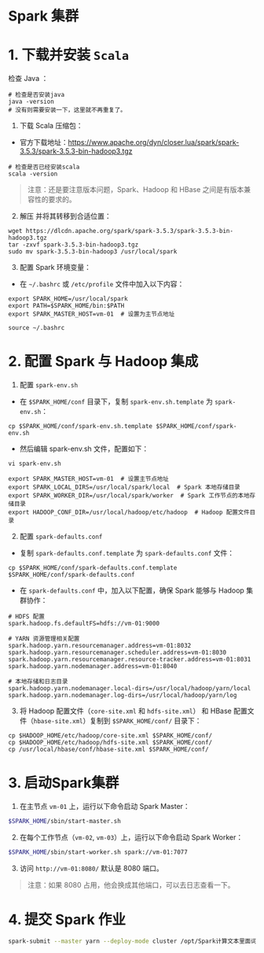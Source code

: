 # Spark 集群

# 1. 下载并安装  `Scala `

检查 Java ：

```shell
# 检查是否安装java
java -version
# 没有则需要安装一下，这里就不再重复了。
```

1.  下载 Scala 压缩包：

- 官方下载地址：https://www.apache.org/dyn/closer.lua/spark/spark-3.5.3/spark-3.5.3-bin-hadoop3.tgz

```shell
# 检查是否已经安装scala
scala -version 
```

> 注意：还是要注意版本问题，Spark、Hadoop 和 HBase 之间是有版本兼容性的要求的。

2. 解压 并将其转移到合适位置：

```shell
wget https://dlcdn.apache.org/spark/spark-3.5.3/spark-3.5.3-bin-hadoop3.tgz
tar -zxvf spark-3.5.3-bin-hadoop3.tgz
sudo mv spark-3.5.3-bin-hadoop3 /usr/local/spark
```

3. 配置 Spark 环境变量：

- 在 `~/.bashrc` 或 `/etc/profile` 文件中加入以下内容：

```shell
export SPARK_HOME=/usr/local/spark
export PATH=$SPARK_HOME/bin:$PATH
export SPARK_MASTER_HOST=vm-01  # 设置为主节点地址

source ~/.bashrc
```

# 2. 配置 Spark 与 Hadoop 集成

1. 配置 `spark-env.sh`

- 在 `$SPARK_HOME/conf` 目录下，复制 `spark-env.sh.template` 为 `spark-env.sh`：

```shell
cp $SPARK_HOME/conf/spark-env.sh.template $SPARK_HOME/conf/spark-env.sh
```
- 然后编辑 spark-env.sh 文件，配置如下：
```shell
vi spark-env.sh

export SPARK_MASTER_HOST=vm-01  # 设置主节点地址
export SPARK_LOCAL_DIRS=/usr/local/spark/local  # Spark 本地存储目录
export SPARK_WORKER_DIR=/usr/local/spark/worker  # Spark 工作节点的本地存储目录
export HADOOP_CONF_DIR=/usr/local/hadoop/etc/hadoop  # Hadoop 配置文件目录
```

2. 配置 `spark-defaults.conf` 
 - 复制 `spark-defaults.conf.template` 为 `spark-defaults.conf` 文件：

```shell
cp $SPARK_HOME/conf/spark-defaults.conf.template $SPARK_HOME/conf/spark-defaults.conf
```

   -  在 `spark-defaults.conf` 中，加入以下配置，确保 Spark 能够与 Hadoop 集群协作：
```shell
# HDFS 配置
spark.hadoop.fs.defaultFS=hdfs://vm-01:9000

# YARN 资源管理相关配置
spark.hadoop.yarn.resourcemanager.address=vm-01:8032
spark.hadoop.yarn.resourcemanager.scheduler.address=vm-01:8030
spark.hadoop.yarn.resourcemanager.resource-tracker.address=vm-01:8031
spark.hadoop.yarn.nodemanager.address=vm-01:8040

# 本地存储和日志目录
spark.hadoop.yarn.nodemanager.local-dirs=/usr/local/hadoop/yarn/local
spark.hadoop.yarn.nodemanager.log-dirs=/usr/local/hadoop/yarn/log
```

3. 将 Hadoop 配置文件（`core-site.xml` 和 `hdfs-site.xml`） 和 HBase 配置文件（`hbase-site.xml`）复制到 `$SPARK_HOME/conf/` 目录下：

```shell
cp $HADOOP_HOME/etc/hadoop/core-site.xml $SPARK_HOME/conf/
cp $HADOOP_HOME/etc/hadoop/hdfs-site.xml $SPARK_HOME/conf/
cp /usr/local/hbase/conf/hbase-site.xml $SPARK_HOME/conf/
```

# 3. 启动Spark集群

1. 在主节点 `vm-01` 上，运行以下命令启动 Spark Master：

```bash
$SPARK_HOME/sbin/start-master.sh
```

2. 在每个工作节点（`vm-02`, `vm-03`）上，运行以下命令启动 Spark Worker：
```bash
$SPARK_HOME/sbin/start-worker.sh spark://vm-01:7077
```

3. 访问 `http://vm-01:8080/` 默认是 8080 端口。	

> 注意：如果 8080 占用，他会换成其他端口，可以去日志查看一下。

# 4. 提交 Spark 作业



```bash
spark-submit --master yarn --deploy-mode cluster /opt/Spark计算文本里面词汇个数.py
```




